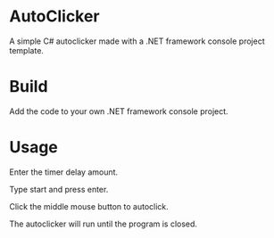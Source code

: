 # AutoClicker
A simple C# autoclicker made with a .NET framework console project template.

# Build
Add the code to your own .NET framework console project.

# Usage
Enter the timer delay amount.

Type start and press enter.

Click the middle mouse button to autoclick.

The autoclicker will run until the program is closed.
